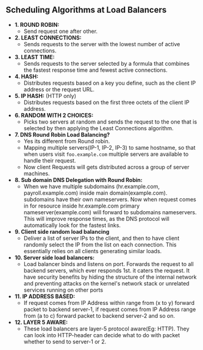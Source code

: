## Scheduling Algorithms at Load Balancers
- **1. ROUND ROBIN:**    
  - Send request one after other.
- **2. LEAST CONNECTIONS:**
  - Sends requests to the server with the lowest number of active connections.
- **3. LEAST TIME:** 
  - Sends requests to the server selected by a formula that combines the fastest response time and fewest active connections.
- **4. HASH:** 
  - Distributes requests based on a key you define, such as the client IP address or the request URL.
- **5. IP HASH:** (HTTP only) 
  - Distributes requests based on the first three octets of the client IP address.
- **6. RANDOM WITH 2 CHOICES:**
  - Picks two servers at random and sends the request to the one that is selected by then applying the Least Connections algorithm.
- **7. DNS Round Robin Load Balancing?** 
  - Yes its different from Round robin.
  - Mapping multiple servers(IP-1, IP-2, IP-3) to same hostname, so that when users visit `foo.example.com` multiple servers are available to handle their request.
  - Now client Requests will gets distributed across a group of server machines.
- **8. Sub domain DNS Delegation with Round Robin:**    
  - When we have multiple subdomains (hr.example.com, payroll.example.com) inside main domain(example.com). subdomains have their own nameservers. Now when request comes in for resource inside hr.example.com primary nameserver(example.com) will forward to subdomains nameservers. This will improve response times, as the DNS protocol will automatically look for the fastest links.
- **9. Client side random load balancing**
  - Deliver a list of server IPs to the client, and then to have client randomly select the IP from the list on each connection. This essentially relies on all clients generating similar loads. 
- **10. Server side load balancers:** 
  - Load balancer binds and listens on port. Forwards the request to all backend servers, which ever responds 1st. it caters the request. It have security benefits by hiding the structure of the internal network and preventing attacks on the kernel's network stack or unrelated services running on other ports
- **11. IP ADDRESS BASED:**    
  - If request comes from IP Address within range from (x to y) forward packet to backend server-1, if request comes from IP Address range from (a to c) forward packet to backend server-2 and so on.
- **12. LAYER 5 AWARE:**    
  - These load balancers are layer-5 protocol aware(Eg: HTTP). They can look into HTTP-header can decide what to do with packet whether to send to server-1 or 2.
